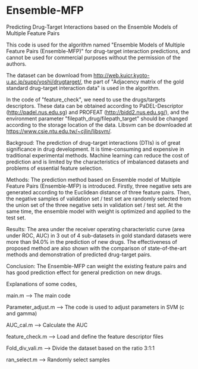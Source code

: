 # Ensemble-MFP
Predicting Drug-Target Interactions based on the Ensemble Models of Multiple Feature Pairs

This code is used for the algorithm named "Ensemble Models of Multiple Feature Pairs (Ensemble-MFP)" for drug-target interaction predictions, and cannot be used for commercial purposes without the permission of the authors.


The dataset can be download from http://web.kuicr.kyoto-u.ac.jp/supp/yoshi/drugtarget/, the part of "Adjacency matrix of the gold standard drug-target interaction data" is used in the algorithm.

In the code of "feature_check", we need to use the drugs/targets descriptors. These data can be obtained according to PaDEL-Descriptor (http://padel.nus.edu.sg) and PROFEAT (http://bidd2.nus.edu.sg/), and the environment parameter "filepath_drug/filepath_target" should be changed according to the storage location of the data. Libsvm can be downloaded at https://www.csie.ntu.edu.tw/~cjlin/libsvm/.

Backgroud: The prediction of drug-target interactions (DTIs) is of great significance in drug development. It is time-consuming and expensive in traditional experimental methods. Machine learning can reduce the cost of prediction and is limited by the characteristics of imbalanced datasets and problems of essential feature selection. 

Methods: The prediction method based on Ensemble model of Multiple Feature Pairs (Ensemble-MFP) is introduced. Firstly, three negative sets are generated according to the Euclidean distance of three feature pairs. Then, the negative samples of validation set / test set are randomly selected from the union set of the three negative sets in validation set / test set. At the same time, the ensemble model with weight is optimized and applied to the test set. 

Results: The area under the receiver operating characteristic curve (area under ROC, AUC) in 3 out of 4 sub-datasets in gold standard datasets were more than 94.0\% in the prediction of new drugs. The effectiveness of proposed method are also shown with the comparison of state-of-the-art methods and demonstration of predicted drug-target pairs.

Conclusion: The Ensemble-MFP can weight the existing feature pairs and has good prediction effect for general prediction on new drugs.


Explanations of some codes,

main.m		-->		The main code

Parameter_adjust.m		-->	  The code is used to adjust parameters in SVM (c and gamma)

AUC_cal.m			  -->	        Calculate the AUC

feature_check.m			 -->	   Load and define the feature descriptor files

Fold_div_vali.m			-->	    Divide the dataset based on the ratio 3:1:1

ran_select.m		-->		      Randomly select samples
